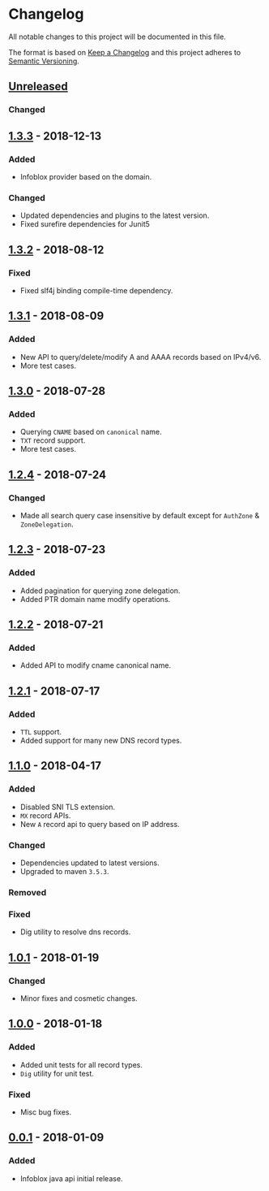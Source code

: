 # Changelog
All notable changes to this project will be documented in this file.

The format is based on [Keep a Changelog](http://keepachangelog.com/en/1.0.0/)
and this project adheres to [Semantic Versioning](http://semver.org/spec/v2.0.0.html).

## [Unreleased]
### Changed

## [1.3.3] - 2018-12-13
### Added
- Infoblox provider based on the domain.

### Changed
- Updated dependencies and plugins to the latest version.
- Fixed surefire dependencies for Junit5

## [1.3.2] - 2018-08-12
### Fixed
- Fixed slf4j binding compile-time dependency.

## [1.3.1] - 2018-08-09
### Added
- New API to query/delete/modify A and AAAA records based on IPv4/v6.
- More test cases.

## [1.3.0] - 2018-07-28
### Added
- Querying `CNAME` based on `canonical` name.
- `TXT` record support.
- More test cases.

## [1.2.4] - 2018-07-24
### Changed
- Made all search query case insensitive by default except for `AuthZone` & `ZoneDelegation`.

## [1.2.3] - 2018-07-23
### Added
- Added pagination for querying zone delegation.
- Added PTR domain name modify operations. 

## [1.2.2] - 2018-07-21
### Added
- Added API to modify cname canonical name.

## [1.2.1] - 2018-07-17
### Added
- `TTL` support.
- Added support for many new DNS record types.

## [1.1.0] - 2018-04-17
### Added
- Disabled SNI TLS extension.
- `MX` record APIs.
- New `A` record api to query based on IP address.


### Changed
- Dependencies updated to latest versions.
- Upgraded to maven `3.5.3`.

### Removed

### Fixed
- Dig utility to resolve dns records.

## [1.0.1] - 2018-01-19
### Changed
- Minor fixes and cosmetic changes.


## [1.0.0] - 2018-01-18
### Added
- Added unit tests for all record types.
- `Dig` utility for unit test.

### Fixed
- Misc bug fixes.


## [0.0.1] - 2018-01-09
### Added
- Infoblox java api initial release.

[Unreleased]: https://gecgithub01.walmart.com/oneops/infoblox-java/compare/infoblox-java-1.3.3...HEAD
[1.3.3]: https://gecgithub01.walmart.com/oneops/infoblox-java/compare/infoblox-java-1.3.2...infoblox-java-1.3.3
[1.3.2]: https://gecgithub01.walmart.com/oneops/infoblox-java/compare/infoblox-java-1.3.1...infoblox-java-1.3.2
[1.3.1]: https://gecgithub01.walmart.com/oneops/infoblox-java/compare/infoblox-java-1.3.0...infoblox-java-1.3.1
[1.3.0]: https://gecgithub01.walmart.com/oneops/infoblox-java/compare/infoblox-java-1.2.4...infoblox-java-1.3.0
[1.2.4]: https://gecgithub01.walmart.com/oneops/infoblox-java/compare/infoblox-java-1.2.3...infoblox-java-1.2.4
[1.2.3]: https://gecgithub01.walmart.com/oneops/infoblox-java/compare/infoblox-java-1.2.2...infoblox-java-1.2.3
[1.2.2]: https://gecgithub01.walmart.com/oneops/infoblox-java/compare/infoblox-java-1.2.1...infoblox-java-1.2.2
[1.2.1]: https://gecgithub01.walmart.com/oneops/infoblox-java/compare/release-1.1.0...infoblox-java-1.2.1
[1.1.0]: https://gecgithub01.walmart.com/oneops/infoblox-java/compare/release-1.0.1...release-1.1.0
[1.0.1]: https://gecgithub01.walmart.com/oneops/infoblox-java/compare/release-1.0.0...release-1.0.1
[1.0.0]: https://gecgithub01.walmart.com/oneops/infoblox-java/compare/release-0.0.1...release-1.0.0
[0.0.1]: https://gecgithub01.walmart.com/oneops/infoblox-java/compare/release-0.0.1...release-0.0.1
